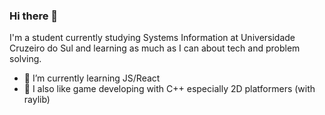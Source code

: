 ### Hi there 👋

I'm a student currently studying Systems Information at Universidade Cruzeiro do Sul and learning as much as I can about tech and problem solving.

- 🌱 I’m currently learning JS/React
- 🍳 I also like game developing with C++ especially 2D platformers (with raylib)
